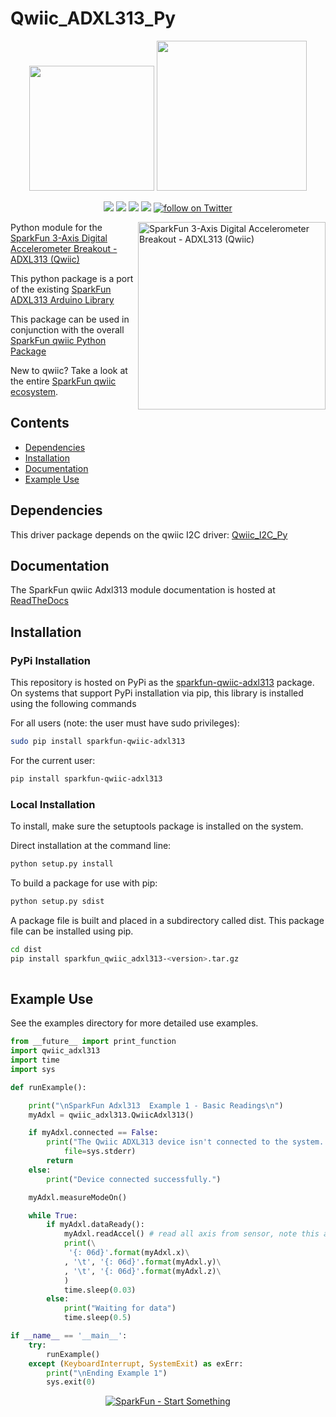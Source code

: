 Qwiic_ADXL313_Py
==================

<p align="center">
   <img src="https://cdn.sparkfun.com/assets/custom_pages/2/7/2/qwiic-logo-registered.jpg"  width=200>  
   <img src="https://www.python.org/static/community_logos/python-logo-master-v3-TM.png"  width=240>   
</p>
<p align="center">
	<a href="https://pypi.org/project/sparkfun-qwiic-adxl313/" alt="Package">
		<img src="https://img.shields.io/pypi/pyversions/sparkfun_qwiic_adxl313.svg" /></a>
	<a href="https://github.com/sparkfun/Qwiic_ADXL313_Py/issues" alt="Issues">
		<img src="https://img.shields.io/github/issues/sparkfun/Qwiic_ADXL313_Py.svg" /></a>
	<a href="https://qwiic-adxl313-py.readthedocs.io/en/latest/?" alt="Documentation">
		<img src="https://readthedocs.org/projects/qwiic-adxl313-py/badge/?version=latest&style=flat" /></a>
	<a href="https://github.com/sparkfun/Qwiic_ADXL313_Py/blob/master/LICENSE" alt="License">
		<img src="https://img.shields.io/badge/license-MIT-blue.svg" /></a>
	<a href="https://twitter.com/intent/follow?screen_name=sparkfun">
        	<img src="https://img.shields.io/twitter/follow/sparkfun.svg?style=social&logo=twitter"
           	 alt="follow on Twitter"></a>
	
</p>

<img src="https://cdn.sparkfun.com//assets/parts/1/3/4/3/3/15083-SparkFun_Qwiic_Twist_-_RGB_Rotary_Encoder_Breakout-01.jpg"  align="right" width=300 alt="SparkFun 3-Axis Digital Accelerometer Breakout - ADXL313 (Qwiic)">

Python module for the [SparkFun 3-Axis Digital Accelerometer Breakout - ADXL313 (Qwiic)](https://www.sparkfun.com/products/17241)

This python package is a port of the existing [SparkFun ADXL313 Arduino Library](https://github.com/sparkfun/SparkFun_ADXL313_Arduino_Library)

This package can be used in conjunction with the overall [SparkFun qwiic Python Package](https://github.com/sparkfun/Qwiic_Py)

New to qwiic? Take a look at the entire [SparkFun qwiic ecosystem](https://www.sparkfun.com/qwiic).

## Contents

* [Dependencies](#dependencies)
* [Installation](#installation)
* [Documentation](#documentation)
* [Example Use](#example-use)

Dependencies 
---------------
This driver package depends on the qwiic I2C driver: 
[Qwiic_I2C_Py](https://github.com/sparkfun/Qwiic_I2C_Py)

Documentation
-------------
The SparkFun qwiic Adxl313 module documentation is hosted at [ReadTheDocs](https://qwiic-adxl313-py.readthedocs.io/en/latest/?)

Installation
-------------

### PyPi Installation
This repository is hosted on PyPi as the [sparkfun-qwiic-adxl313](https://pypi.org/project/sparkfun-qwiic-adxl313/) package. On systems that support PyPi installation via pip, this library is installed using the following commands

For all users (note: the user must have sudo privileges):
```sh
sudo pip install sparkfun-qwiic-adxl313
```
For the current user:

```sh
pip install sparkfun-qwiic-adxl313
```

### Local Installation
To install, make sure the setuptools package is installed on the system.

Direct installation at the command line:
```sh
python setup.py install
```

To build a package for use with pip:
```sh
python setup.py sdist
 ```
A package file is built and placed in a subdirectory called dist. This package file can be installed using pip.
```sh
cd dist
pip install sparkfun_qwiic_adxl313-<version>.tar.gz
  
```
Example Use
 ---------------
See the examples directory for more detailed use examples.

```python
from __future__ import print_function
import qwiic_adxl313
import time
import sys

def runExample():

	print("\nSparkFun Adxl313  Example 1 - Basic Readings\n")
	myAdxl = qwiic_adxl313.QwiicAdxl313()

	if myAdxl.connected == False:
		print("The Qwiic ADXL313 device isn't connected to the system. Please check your connection", \
			file=sys.stderr)
		return
	else:
		print("Device connected successfully.")        

	myAdxl.measureModeOn()

	while True:
		if myAdxl.dataReady():
			myAdxl.readAccel() # read all axis from sensor, note this also updates all instance variables
			print(\
			 '{: 06d}'.format(myAdxl.x)\
			, '\t', '{: 06d}'.format(myAdxl.y)\
			, '\t', '{: 06d}'.format(myAdxl.z)\
			)
			time.sleep(0.03)
		else:
			print("Waiting for data")
			time.sleep(0.5)

if __name__ == '__main__':
	try:
		runExample()
	except (KeyboardInterrupt, SystemExit) as exErr:
		print("\nEnding Example 1")
		sys.exit(0)

```
<p align="center">
<a href="https://www.sparkfun.com" alt="SparkFun">
<img src="https://cdn.sparkfun.com/assets/custom_pages/3/3/4/dark-logo-red-flame.png" alt="SparkFun - Start Something"></a>
</p>

